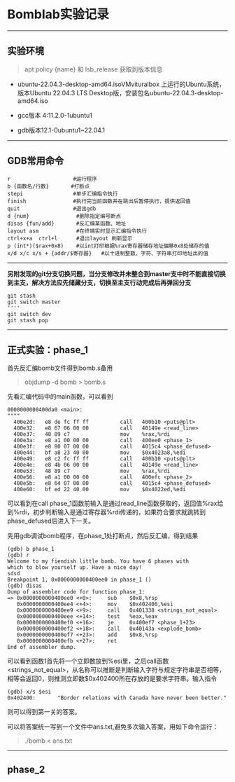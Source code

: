 # Bomblab实验记录

***

## 实验环境

> apt policy {name} 和 lsb_release 获取到版本信息

- ubuntu-22.04.3-desktop-amd64.isoVMvituralbox 上运行的Ubuntu系统，版本Ubuntu 22.04.3 LTS Desktop版，安装包名ubuntu-22.04.3-desktop-amd64.iso

- gcc版本 4:11.2.0-1ubuntu1
* gdb版本12.1-0ubuntu1~22.04.1

***

## GDB常用命令

```
r                    #运行程序
b {函数名/行数}       #打断点
stepi                #单步汇编指令执行
finish               #执行完当前函数并在跳出后暂停执行，提供返回值
quit                 #退出gdb
d {num}               #删除指定编号断点
disas {fun/add}       #反汇编某函数、地址
layout asm            #在终端实时显示汇编指令执行
ctrl+x+a  ctrl+l      #退出layout 刷新显示
p (int*)($rax+0x8)    #以int打印根据%rax寄存器储存地址偏移0x8处储存的值
x/d x/c x/s + {addr/$寄存器}   #以十进制整数、字符、字符串打印地址出的值
```

***

**另附发现的git分支切换问题，当分支修改并未整合到master支中时不能直接切换到主支，解决方法应先储藏分支，切换至主支行动完成后再弹回分支**

```
git stash
git switch master
''''
git switch dev
git stash pop
```

***

## 正式实验：phase_1

首先反汇编bomb文件得到bomb.s备用

> objdump -d bomb > bomb.s

先看汇编代码中的main函数，可以看到

```asmatmel
0000000000400da0 <main>:
""""
  400e2d:	e8 de fc ff ff       	call   400b10 <puts@plt>
  400e32:	e8 67 06 00 00       	call   40149e <read_line>
  400e37:	48 89 c7             	mov    %rax,%rdi
  400e3a:	e8 a1 00 00 00       	call   400ee0 <phase_1>
  400e3f:	e8 80 07 00 00       	call   4015c4 <phase_defused>
  400e44:	bf a8 23 40 00       	mov    $0x4023a8,%edi
  400e49:	e8 c2 fc ff ff       	call   400b10 <puts@plt>
  400e4e:	e8 4b 06 00 00       	call   40149e <read_line>
  400e53:	48 89 c7             	mov    %rax,%rdi
  400e56:	e8 a1 00 00 00       	call   400efc <phase_2>
  400e5b:	e8 64 07 00 00       	call   4015c4 <phase_defused>
  400e60:	bf ed 22 40 00       	mov    $0x4022ed,%edi
```

可以看到在call phase_1函数前输入是通过read_line函数获取的，返回值%rax给到%rdi，初步判断输入是通过寄存器%rdi传递的，如果符合要求就跳转到phase_defused后进入下一关。

先用gdb调试bomb程序，在phase_1处打断点，然后反汇编，得到结果

```
(gdb) b phase_1
(gdb) r
Welcome to my fiendish little bomb. You have 6 phases with
which to blow yourself up. Have a nice day!
sdsd
Breakpoint 1, 0x0000000000400ee0 in phase_1 ()
(gdb) disas
Dump of assembler code for function phase_1:
=> 0x0000000000400ee0 <+0>:     sub    $0x8,%rsp
   0x0000000000400ee4 <+4>:     mov    $0x402400,%esi
   0x0000000000400ee9 <+9>:     call   0x401338 <strings_not_equal>
   0x0000000000400eee <+14>:    test   %eax,%eax
   0x0000000000400ef0 <+16>:    je     0x400ef7 <phase_1+23>
   0x0000000000400ef2 <+18>:    call   0x40143a <explode_bomb>
   0x0000000000400ef7 <+23>:    add    $0x8,%rsp
   0x0000000000400efb <+27>:    ret    
End of assembler dump.
```

可以看到函数1首先将一个立即数放到%esi里，之后call函数<strings_not_equal>，从名称可以推断是判断输入字符与规定字符串是否相等，相等会返回0，则推测立即数$0x402400所在存放的是要求字符串。输入指令

```
(gdb) x/s $esi
0x402400:       "Border relations with Canada have never been better."
```

则可以得到第一关的答案。

可以将答案统一写到一个文件中ans.txt,避免多次输入答案，用如下命令运行：

> ./bomb < ans.txt

***

## phase_2
